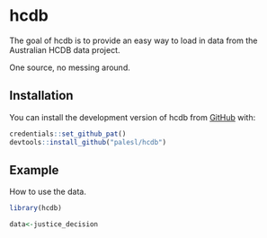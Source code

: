 
<!-- README.md is generated from README.Rmd. Please edit that file -->

# hcdb

<!-- badges: start -->
<!-- badges: end -->

The goal of hcdb is to provide an easy way to load in data from the
Australian HCDB data project.

One source, no messing around.

## Installation

You can install the development version of hcdb from
[GitHub](https://github.com/) with:

``` r
credentials::set_github_pat()
devtools::install_github("palesl/hcdb")
```

## Example

How to use the data.

``` r
library(hcdb)

data<-justice_decision
```
